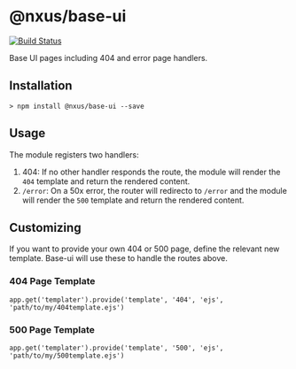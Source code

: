 # @nxus/base-ui

[![Build Status](https://travis-ci.org/nxus/base-ui.svg?branch=master)](https://travis-ci.org/nxus/base-ui)

Base UI pages including 404 and error page handlers.

## Installation

```
> npm install @nxus/base-ui --save
```

## Usage
The module registers two handlers:

1. 404: If no other handler responds the route, the module will render the `404` template and return the rendered content.
1. `/error`: On a 50x error, the router will redirecto to `/error` and the module will render the `500` template and return the rendered content.

## Customizing
If you want to provide your own 404 or 500 page, define the relevant new template. Base-ui will use these to handle the routes above.

### 404 Page Template
```
app.get('templater').provide('template', '404', 'ejs', 'path/to/my/404template.ejs')
```

### 500 Page Template
```
app.get('templater').provide('template', '500', 'ejs', 'path/to/my/500template.ejs')
```
